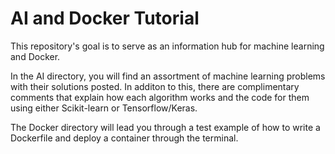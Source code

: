 # AI and Docker Tutorial


This repository's goal is to serve as an information hub for machine learning and Docker. 


In the AI directory, you will find an assortment of machine learning problems with their solutions posted. In additon to this, there are complimentary comments that explain how each algorithm works and the code for them using either Scikit-learn or Tensorflow/Keras.


The Docker directory will lead you through a test example of how to write a Dockerfile and deploy a container through the terminal.
